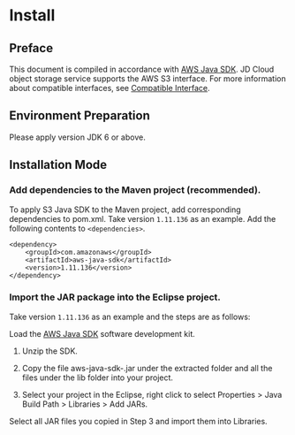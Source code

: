 # Install

## Preface

This document is compiled in accordance with [AWS Java SDK](http://docs.aws.amazon.com/zh_cn/sdk-for-java/v1/developer-guide/examples-s3.html).
JD Cloud object storage service supports the AWS S3 interface. For more information about compatible interfaces, see [Compatible Interface](../../../API-Reference-S3-Compatible/Compatibility-API/Compatibility-API-Overview.md).

## Environment Preparation

Please apply version JDK 6 or above.

## Installation Mode

### Add dependencies to the Maven project (recommended).
To apply S3 Java SDK to the Maven project, add corresponding dependencies to pom.xml. Take version `1.11.136` as an example. Add the following contents to `<dependencies>`.

```
<dependency>  
    <groupId>com.amazonaws</groupId>  
    <artifactId>aws-java-sdk</artifactId>  
    <version>1.11.136</version>  
</dependency>
```

### Import the JAR package into the Eclipse project.

Take version `1.11.136` as an example and the steps are as follows:

Load the [AWS Java SDK](https://sdk-for-java.amazonwebservices.com/latest/aws-java-sdk.zip) software development kit.

1. Unzip the SDK.

2. Copy the file aws-java-sdk-<versionId>.jar under the extracted folder and all the files under the lib folder into your project.

3. Select your project in the Eclipse, right click to select Properties > Java Build Path > Libraries > Add JARs.

Select all JAR files you copied in Step 3 and import them into Libraries.
